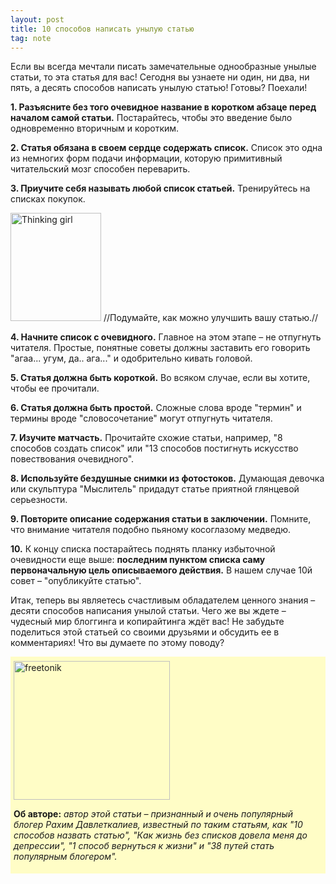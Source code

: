 ```yaml
---
layout: post
title: 10 способов написать унылую статью
tag: note
---
```

Если вы всегда мечтали писать замечательные однообразные унылые статьи, то эта статья для вас! Сегодня вы узнаете ни один, ни два, ни пять, а десять способов написать унылую статью! Готовы? Поехали!

__1. Разъясните без того очевидное название в коротком абзаце перед началом самой статьи.__ Постарайтесь, чтобы это введение было одновременно вторичным и коротким.

__2. Статья обязана в своем сердце содержать список.__ Список это одна из немногих форм подачи информации, которую примитивный читательский мозг способен переварить.

__3. Приучите себя называть любой список статьей.__ Тренируйтесь на списках покупок.

<img class="alignnone size-full wp-image-3112" title="Thinking girl" src="http://freetonik.com/wp-content/uploads/2011/10/Thinking-girl.png" alt="Thinking girl" width="145" height="173" />
//Подумайте, как можно улучшить вашу статью.//

__4. Начните список с очевидного.__ Главное на этом этапе – не отпугнуть читателя. Простые, понятные советы должны заставить его говорить "агаа... угум, да.. ага..." и одобрительно кивать головой.

__5. Статья должна быть короткой.__ Во всяком случае, если вы хотите, чтобы ее прочитали.

__6. Статья должна быть простой.__ Сложные слова вроде "термин" и термины вроде "словосочетание" могут отпугнуть читателя.

__7. Изучите матчасть.__ Прочитайте схожие статьи, например, "8 способов создать список" или "13 способов постигнуть искусство повествования очевидного".

__8. Используйте бездушные снимки из фотостоков.__ Думающая девочка или скульптура "Мыслитель" придадут статье приятной глянцевой серьезности.<!--more-->

__9. Повторите описание содержания статьи в заключении.__ Помните, что внимание читателя подобно пьяному косоглазому медведю.

__10.__ К концу списка постарайтесь поднять планку избыточной очевидности еще выше: __последним пунктом списка саму первоначальную цель описываемого действия.__ В нашем случае 10й совет – "опубликуйте статью".

Итак, теперь вы являетесь счастливым обладателем ценного знания – десяти способов написания унылой статьи. Чего же вы ждете – чудесный мир блоггинга и копирайтинга ждёт вас! Не забудьте поделиться этой статьей со своими друзьями и обсудить ее в комментариях! Что вы думаете по этому поводу?

<div style="padding: 7px 5px 5px 5px; background-color: #FFFDC6;">
<img src="http://freetonik.com/wp-content/uploads/2011/10/freetonik.png" alt="freetonik" title="freetonik" width="250" height="222" class="alignleft size-full wp-image-3116" />

__Об авторе:__ <em>автор этой статьи – признанный и очень популярный блогер Рахим Давлеткалиев, известный по таким статьям, как "10 способов назвать статью", "Как жизнь без списков довела меня до депрессии", "1 способ вернуться к жизни" и "38 путей стать популярным блогером".</em></div>
